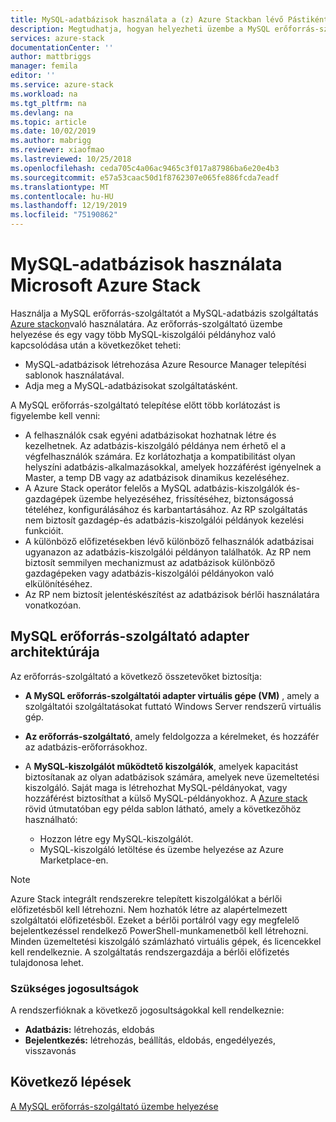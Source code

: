 ```yaml
---
title: MySQL-adatbázisok használata a (z) Azure Stackban lévő Pástiként | Microsoft Docs
description: Megtudhatja, hogyan helyezheti üzembe a MySQL erőforrás-szolgáltatót, és hogyan biztosíthat szolgáltatásként MySQL-adatbázisokat Azure Stack.
services: azure-stack
documentationCenter: ''
author: mattbriggs
manager: femila
editor: ''
ms.service: azure-stack
ms.workload: na
ms.tgt_pltfrm: na
ms.devlang: na
ms.topic: article
ms.date: 10/02/2019
ms.author: mabrigg
ms.reviewer: xiaofmao
ms.lastreviewed: 10/25/2018
ms.openlocfilehash: ceda705c4a06ac9465c3f017a87986ba6e20e4b3
ms.sourcegitcommit: e57a53caac50d1f8762307e065fe886fcda7eadf
ms.translationtype: MT
ms.contentlocale: hu-HU
ms.lasthandoff: 12/19/2019
ms.locfileid: "75190862"
---
```

# <a name="use-mysql-databases-on-microsoft-azure-stack"></a>MySQL-adatbázisok használata Microsoft Azure Stack

Használja a MySQL erőforrás-szolgáltatót a MySQL-adatbázis szolgáltatás [Azure stackon](azure-stack-overview.md)való használatára. Az erőforrás-szolgáltató üzembe helyezése és egy vagy több MySQL-kiszolgálói példányhoz való kapcsolódása után a következőket teheti:

* MySQL-adatbázisok létrehozása Azure Resource Manager telepítési sablonok használatával.
* Adja meg a MySQL-adatbázisokat szolgáltatásként.  

A MySQL erőforrás-szolgáltató telepítése előtt több korlátozást is figyelembe kell venni:

- A felhasználók csak egyéni adatbázisokat hozhatnak létre és kezelhetnek. Az adatbázis-kiszolgáló példánya nem érhető el a végfelhasználók számára. Ez korlátozhatja a kompatibilitást olyan helyszíni adatbázis-alkalmazásokkal, amelyek hozzáférést igényelnek a Master, a temp DB vagy az adatbázisok dinamikus kezeléséhez.
- A Azure Stack operátor felelős a MySQL adatbázis-kiszolgálók és-gazdagépek üzembe helyezéséhez, frissítéséhez, biztonságossá tételéhez, konfigurálásához és karbantartásához. Az RP szolgáltatás nem biztosít gazdagép-és adatbázis-kiszolgálói példányok kezelési funkcióit. 
- A különböző előfizetésekben lévő különböző felhasználók adatbázisai ugyanazon az adatbázis-kiszolgálói példányon találhatók. Az RP nem biztosít semmilyen mechanizmust az adatbázisok különböző gazdagépeken vagy adatbázis-kiszolgálói példányokon való elkülönítéséhez.
- Az RP nem biztosít jelentéskészítést az adatbázisok bérlői használatára vonatkozóan.

## <a name="mysql-resource-provider-adapter-architecture"></a>MySQL erőforrás-szolgáltató adapter architektúrája

Az erőforrás-szolgáltató a következő összetevőket biztosítja:

* **A MySQL erőforrás-szolgáltatói adapter virtuális gépe (VM)** , amely a szolgáltatói szolgáltatásokat futtató Windows Server rendszerű virtuális gép.
* **Az erőforrás-szolgáltató**, amely feldolgozza a kérelmeket, és hozzáfér az adatbázis-erőforrásokhoz.
* A **MySQL-kiszolgálót működtető kiszolgálók**, amelyek kapacitást biztosítanak az olyan adatbázisok számára, amelyek neve üzemeltetési kiszolgáló. Saját maga is létrehozhat MySQL-példányokat, vagy hozzáférést biztosíthat a külső MySQL-példányokhoz. A [Azure stack](https://github.com/Azure/AzureStack-QuickStart-Templates/tree/master/mysql-standalone-server-windows) rövid útmutatóban egy példa sablon látható, amely a következőhöz használható:

  * Hozzon létre egy MySQL-kiszolgálót.
  * MySQL-kiszolgáló letöltése és üzembe helyezése az Azure Marketplace-en.

> [!NOTE]
> Azure Stack integrált rendszerekre telepített kiszolgálókat a bérlői előfizetésből kell létrehozni. Nem hozhatók létre az alapértelmezett szolgáltatói előfizetésből. Ezeket a bérlői portálról vagy egy megfelelő bejelentkezéssel rendelkező PowerShell-munkamenetből kell létrehozni. Minden üzemeltetési kiszolgáló számlázható virtuális gépek, és licencekkel kell rendelkeznie. A szolgáltatás rendszergazdája a bérlői előfizetés tulajdonosa lehet.

### <a name="required-privileges"></a>Szükséges jogosultságok

A rendszerfióknak a következő jogosultságokkal kell rendelkeznie:

* **Adatbázis:** létrehozás, eldobás
* **Bejelentkezés:** létrehozás, beállítás, eldobás, engedélyezés, visszavonás  

## <a name="next-steps"></a>Következő lépések

[A MySQL erőforrás-szolgáltató üzembe helyezése](azure-stack-mysql-resource-provider-deploy.md)
